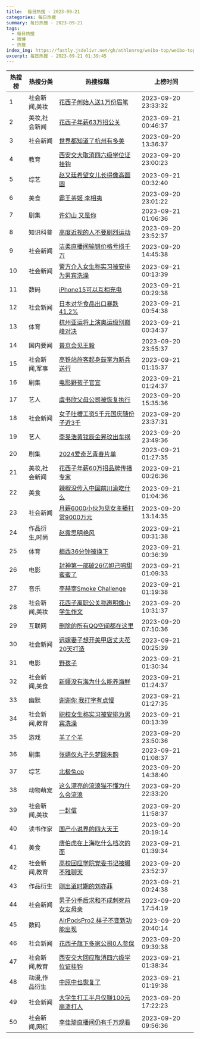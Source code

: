 ```yaml
---
title:  每日热搜 - 2023-09-21
categories: 每日热搜
summary: 每日热搜 - 2023-09-21
tags:
  - 每日热搜
  - 微博
  - 热搜
index_img: https://fastly.jsdelivr.net/gh/athlonreg/weibo-top/weibo-top.jpeg
excerpt: 每日热搜 - 2023-09-21 01:39:45
---
```


| 热搜榜 | 热搜分类 | 热搜标题 | 上榜时间 |
| --- | --- | --- | --- |
| 1 | 社会新闻,美妆 | [花西子创始人送1万份眉笔](https://s.weibo.com/weibo%3Fq%3D%2523%E8%8A%B1%E8%A5%BF%E5%AD%90%E5%88%9B%E5%A7%8B%E4%BA%BA%E9%80%811%E4%B8%87%E4%BB%BD%E7%9C%89%E7%AC%94%2523) | 2023-09-20 23:33:32 | 
| 2 | 美妆,社会新闻 | [花西子年薪63万招公关](https://s.weibo.com/weibo%3Fq%3D%2523%E8%8A%B1%E8%A5%BF%E5%AD%90%E5%B9%B4%E8%96%AA63%E4%B8%87%E6%8B%9B%E5%85%AC%E5%85%B3%2523) | 2023-09-21 00:46:37 | 
| 3 | 社会新闻 | [世界都知道了杭州有多美](https://s.weibo.com/weibo%3Fq%3D%2523%E4%B8%96%E7%95%8C%E9%83%BD%E7%9F%A5%E9%81%93%E4%BA%86%E6%9D%AD%E5%B7%9E%E6%9C%89%E5%A4%9A%E7%BE%8E%2523) | 2023-09-20 13:36:37 | 
| 4 | 教育 | [西安交大取消四六级学位证挂钩](https://s.weibo.com/weibo%3Fq%3D%2523%E8%A5%BF%E5%AE%89%E4%BA%A4%E5%A4%A7%E5%8F%96%E6%B6%88%E5%9B%9B%E5%85%AD%E7%BA%A7%E5%AD%A6%E4%BD%8D%E8%AF%81%E6%8C%82%E9%92%A9%2523) | 2023-09-20 23:00:23 | 
| 5 | 综艺 | [赵又廷希望女儿长得像高圆圆](https://s.weibo.com/weibo%3Fq%3D%2523%E8%B5%B5%E5%8F%88%E5%BB%B7%E5%B8%8C%E6%9C%9B%E5%A5%B3%E5%84%BF%E9%95%BF%E5%BE%97%E5%83%8F%E9%AB%98%E5%9C%86%E5%9C%86%2523) | 2023-09-21 00:32:40 | 
| 6 | 美食 | [霸王茶姬 李相夷](https://s.weibo.com/weibo%3Fq%3D%2523%E9%9C%B8%E7%8E%8B%E8%8C%B6%E5%A7%AC%20%E6%9D%8E%E7%9B%B8%E5%A4%B7%2523) | 2023-09-20 23:01:22 | 
| 7 | 剧集 | [许幻山 又是你](https://s.weibo.com/weibo%3Fq%3D%2523%E8%AE%B8%E5%B9%BB%E5%B1%B1%20%E5%8F%88%E6%98%AF%E4%BD%A0%2523) | 2023-09-21 01:06:36 | 
| 8 | 知识科普 | [高度近视的人不要剧烈运动](https://s.weibo.com/weibo%3Fq%3D%2523%E9%AB%98%E5%BA%A6%E8%BF%91%E8%A7%86%E7%9A%84%E4%BA%BA%E4%B8%8D%E8%A6%81%E5%89%A7%E7%83%88%E8%BF%90%E5%8A%A8%2523) | 2023-09-20 23:52:37 | 
| 9 | 社会新闻 | [洁柔直播间输错价格亏损千万](https://s.weibo.com/weibo%3Fq%3D%2523%E6%B4%81%E6%9F%94%E7%9B%B4%E6%92%AD%E9%97%B4%E8%BE%93%E9%94%99%E4%BB%B7%E6%A0%BC%E4%BA%8F%E6%8D%9F%E5%8D%83%E4%B8%87%2523) | 2023-09-20 14:45:38 | 
| 10 | 社会新闻 | [警方介入女生称实习被安排为男宾洗澡](https://s.weibo.com/weibo%3Fq%3D%2523%E8%AD%A6%E6%96%B9%E4%BB%8B%E5%85%A5%E5%A5%B3%E7%94%9F%E7%A7%B0%E5%AE%9E%E4%B9%A0%E8%A2%AB%E5%AE%89%E6%8E%92%E4%B8%BA%E7%94%B7%E5%AE%BE%E6%B4%97%E6%BE%A1%2523) | 2023-09-21 00:13:39 | 
| 11 | 数码 | [iPhone15可以互相充电](https://s.weibo.com/weibo%3Fq%3D%2523iPhone15%E5%8F%AF%E4%BB%A5%E4%BA%92%E7%9B%B8%E5%85%85%E7%94%B5%2523) | 2023-09-21 00:29:38 | 
| 12 | 社会新闻 | [日本对华食品出口暴跌41.2%](https://s.weibo.com/weibo%3Fq%3D%2523%E6%97%A5%E6%9C%AC%E5%AF%B9%E5%8D%8E%E9%A3%9F%E5%93%81%E5%87%BA%E5%8F%A3%E6%9A%B4%E8%B7%8C41.2%25%2523) | 2023-09-21 00:54:38 | 
| 13 | 体育 | [杭州亚运将上演奥运级别巅峰对决](https://s.weibo.com/weibo%3Fq%3D%2523%E6%9D%AD%E5%B7%9E%E4%BA%9A%E8%BF%90%E5%B0%86%E4%B8%8A%E6%BC%94%E5%A5%A5%E8%BF%90%E7%BA%A7%E5%88%AB%E5%B7%85%E5%B3%B0%E5%AF%B9%E5%86%B3%2523) | 2023-09-21 00:34:37 | 
| 14 | 国内要闻 | [普京会见王毅](https://s.weibo.com/weibo%3Fq%3D%2523%E6%99%AE%E4%BA%AC%E4%BC%9A%E8%A7%81%E7%8E%8B%E6%AF%85%2523) | 2023-09-20 23:55:37 | 
| 15 | 社会新闻,军事 | [高铁站旅客起身鼓掌为新兵送行](https://s.weibo.com/weibo%3Fq%3D%2523%E9%AB%98%E9%93%81%E7%AB%99%E6%97%85%E5%AE%A2%E8%B5%B7%E8%BA%AB%E9%BC%93%E6%8E%8C%E4%B8%BA%E6%96%B0%E5%85%B5%E9%80%81%E8%A1%8C%2523) | 2023-09-21 01:15:37 | 
| 16 | 剧集 | [电影野孩子官宣](https://s.weibo.com/weibo%3Fq%3D%2523%E7%94%B5%E5%BD%B1%E9%87%8E%E5%AD%A9%E5%AD%90%E5%AE%98%E5%AE%A3%2523) | 2023-09-21 01:24:37 | 
| 17 | 艺人 | [虞书欣父母公司被恢复执行](https://s.weibo.com/weibo%3Fq%3D%2523%E8%99%9E%E4%B9%A6%E6%AC%A3%E7%88%B6%E6%AF%8D%E5%85%AC%E5%8F%B8%E8%A2%AB%E6%81%A2%E5%A4%8D%E6%89%A7%E8%A1%8C%2523) | 2023-09-20 15:35:36 | 
| 18 | 社会新闻 | [女子吐槽工资5千元国庆随份子近3千](https://s.weibo.com/weibo%3Fq%3D%2523%E5%A5%B3%E5%AD%90%E5%90%90%E6%A7%BD%E5%B7%A5%E8%B5%845%E5%8D%83%E5%85%83%E5%9B%BD%E5%BA%86%E9%9A%8F%E4%BB%BD%E5%AD%90%E8%BF%913%E5%8D%83%2523) | 2023-09-20 23:37:31 | 
| 19 | 艺人 | [李旻浩黄铉辰金昇玟出车祸](https://s.weibo.com/weibo%3Fq%3D%2523%E6%9D%8E%E6%97%BB%E6%B5%A9%E9%BB%84%E9%93%89%E8%BE%B0%E9%87%91%E6%98%87%E7%8E%9F%E5%87%BA%E8%BD%A6%E7%A5%B8%2523) | 2023-09-20 23:49:36 | 
| 20 | 剧集 | [2024爱奇艺青春片单](https://s.weibo.com/weibo%3Fq%3D%25232024%E7%88%B1%E5%A5%87%E8%89%BA%E9%9D%92%E6%98%A5%E7%89%87%E5%8D%95%2523) | 2023-09-21 01:27:35 | 
| 21 | 美妆,社会新闻 | [花西子年薪60万招品牌传播专家](https://s.weibo.com/weibo%3Fq%3D%2523%E8%8A%B1%E8%A5%BF%E5%AD%90%E5%B9%B4%E8%96%AA60%E4%B8%87%E6%8B%9B%E5%93%81%E7%89%8C%E4%BC%A0%E6%92%AD%E4%B8%93%E5%AE%B6%2523) | 2023-09-21 00:26:36 | 
| 22 | 美食 | [辣椒没传入中国前川渝吃什么](https://s.weibo.com/weibo%3Fq%3D%2523%E8%BE%A3%E6%A4%92%E6%B2%A1%E4%BC%A0%E5%85%A5%E4%B8%AD%E5%9B%BD%E5%89%8D%E5%B7%9D%E6%B8%9D%E5%90%83%E4%BB%80%E4%B9%88%2523) | 2023-09-21 01:04:36 | 
| 23 | 社会新闻 | [月薪6000小伙为见女主播打赏9000万元](https://s.weibo.com/weibo%3Fq%3D%2523%E6%9C%88%E8%96%AA6000%E5%B0%8F%E4%BC%99%E4%B8%BA%E8%A7%81%E5%A5%B3%E4%B8%BB%E6%92%AD%E6%89%93%E8%B5%8F9000%E4%B8%87%E5%85%83%2523) | 2023-09-20 13:14:35 | 
| 24 | 作品衍生,时尚 | [赵露思明艳风](https://s.weibo.com/weibo%3Fq%3D%2523%E8%B5%B5%E9%9C%B2%E6%80%9D%E6%98%8E%E8%89%B3%E9%A3%8E%2523) | 2023-09-21 00:31:38 | 
| 25 | 体育 | [梅西36分钟被换下](https://s.weibo.com/weibo%3Fq%3D%2523%E6%A2%85%E8%A5%BF36%E5%88%86%E9%92%9F%E8%A2%AB%E6%8D%A2%E4%B8%8B%2523) | 2023-09-21 00:36:39 | 
| 26 | 电影 | [封神第一部破26亿妲己唱甜蜜蜜了](https://s.weibo.com/weibo%3Fq%3D%2523%E5%B0%81%E7%A5%9E%E7%AC%AC%E4%B8%80%E9%83%A8%E7%A0%B426%E4%BA%BF%E5%A6%B2%E5%B7%B1%E5%94%B1%E7%94%9C%E8%9C%9C%E8%9C%9C%E4%BA%86%2523) | 2023-09-21 01:09:33 | 
| 27 | 音乐 | [李赫宰Smoke Challenge](https://s.weibo.com/weibo%3Fq%3D%2523%E6%9D%8E%E8%B5%AB%E5%AE%B0Smoke%20Challenge%2523) | 2023-09-21 01:19:38 | 
| 28 | 社会新闻,美妆 | [花西子离职公关称声明像小学生作文](https://s.weibo.com/weibo%3Fq%3D%2523%E8%8A%B1%E8%A5%BF%E5%AD%90%E7%A6%BB%E8%81%8C%E5%85%AC%E5%85%B3%E7%A7%B0%E5%A3%B0%E6%98%8E%E5%83%8F%E5%B0%8F%E5%AD%A6%E7%94%9F%E4%BD%9C%E6%96%87%2523) | 2023-09-20 10:31:37 | 
| 29 | 互联网 | [删除的所有QQ空间都在这里](https://s.weibo.com/weibo%3Fq%3D%2523%E5%88%A0%E9%99%A4%E7%9A%84%E6%89%80%E6%9C%89QQ%E7%A9%BA%E9%97%B4%E9%83%BD%E5%9C%A8%E8%BF%99%E9%87%8C%2523) | 2023-09-20 07:10:36 | 
| 30 | 社会新闻 | [远嫁妻子想开美甲店丈夫花20天打造](https://s.weibo.com/weibo%3Fq%3D%2523%E8%BF%9C%E5%AB%81%E5%A6%BB%E5%AD%90%E6%83%B3%E5%BC%80%E7%BE%8E%E7%94%B2%E5%BA%97%E4%B8%88%E5%A4%AB%E8%8A%B120%E5%A4%A9%E6%89%93%E9%80%A0%2523) | 2023-09-21 00:25:39 | 
| 31 | 电影 | [野孩子](https://s.weibo.com/weibo%3Fq%3D%2523%E9%87%8E%E5%AD%A9%E5%AD%90%2523) | 2023-09-21 01:30:34 | 
| 32 | 社会新闻,美食 | [新疆没有海为什么能养海鲜](https://s.weibo.com/weibo%3Fq%3D%2523%E6%96%B0%E7%96%86%E6%B2%A1%E6%9C%89%E6%B5%B7%E4%B8%BA%E4%BB%80%E4%B9%88%E8%83%BD%E5%85%BB%E6%B5%B7%E9%B2%9C%2523) | 2023-09-21 01:24:37 | 
| 33 | 幽默 | [谢谢你 我打字有点慢](https://s.weibo.com/weibo%3Fq%3D%2523%E8%B0%A2%E8%B0%A2%E4%BD%A0%20%E6%88%91%E6%89%93%E5%AD%97%E6%9C%89%E7%82%B9%E6%85%A2%2523) | 2023-09-21 01:27:35 | 
| 34 | 社会新闻,教育 | [职校女生称实习被安排为男宾洗澡](https://s.weibo.com/weibo%3Fq%3D%2523%E8%81%8C%E6%A0%A1%E5%A5%B3%E7%94%9F%E7%A7%B0%E5%AE%9E%E4%B9%A0%E8%A2%AB%E5%AE%89%E6%8E%92%E4%B8%BA%E7%94%B7%E5%AE%BE%E6%B4%97%E6%BE%A1%2523) | 2023-09-21 00:13:39 | 
| 35 | 游戏 | [羊了个羊](https://s.weibo.com/weibo%3Fq%3D%2523%E7%BE%8A%E4%BA%86%E4%B8%AA%E7%BE%8A%2523) | 2023-09-20 23:50:36 | 
| 36 | 剧集 | [张婧仪丸子头梦回朱韵](https://s.weibo.com/weibo%3Fq%3D%2523%E5%BC%A0%E5%A9%A7%E4%BB%AA%E4%B8%B8%E5%AD%90%E5%A4%B4%E6%A2%A6%E5%9B%9E%E6%9C%B1%E9%9F%B5%2523) | 2023-09-21 01:08:37 | 
| 37 | 综艺 | [北极兔cp](https://s.weibo.com/weibo%3Fq%3D%2523%E5%8C%97%E6%9E%81%E5%85%94cp%2523) | 2023-09-20 14:38:40 | 
| 38 | 动物萌宠 | [这么漂亮的流浪猫不懂为什么会流浪](https://s.weibo.com/weibo%3Fq%3D%2523%E8%BF%99%E4%B9%88%E6%BC%82%E4%BA%AE%E7%9A%84%E6%B5%81%E6%B5%AA%E7%8C%AB%E4%B8%8D%E6%87%82%E4%B8%BA%E4%BB%80%E4%B9%88%E4%BC%9A%E6%B5%81%E6%B5%AA%2523) | 2023-09-20 22:33:20 | 
| 39 | 社会新闻,美妆 | [一封信](https://s.weibo.com/weibo%3Fq%3D%2523%E4%B8%80%E5%B0%81%E4%BF%A1%2523) | 2023-09-20 11:58:37 | 
| 40 | 读书作家 | [国产小说界的四大天王](https://s.weibo.com/weibo%3Fq%3D%2523%E5%9B%BD%E4%BA%A7%E5%B0%8F%E8%AF%B4%E7%95%8C%E7%9A%84%E5%9B%9B%E5%A4%A7%E5%A4%A9%E7%8E%8B%2523) | 2023-09-20 20:19:14 | 
| 41 | 美食 | [唐伯虎在上海吃什么档次的面](https://s.weibo.com/weibo%3Fq%3D%2523%E5%94%90%E4%BC%AF%E8%99%8E%E5%9C%A8%E4%B8%8A%E6%B5%B7%E5%90%83%E4%BB%80%E4%B9%88%E6%A1%A3%E6%AC%A1%E7%9A%84%E9%9D%A2%2523) | 2023-09-21 01:39:34 | 
| 42 | 社会新闻,教育 | [高校回应学院党委书记被曝不雅聊天](https://s.weibo.com/weibo%3Fq%3D%2523%E9%AB%98%E6%A0%A1%E5%9B%9E%E5%BA%94%E5%AD%A6%E9%99%A2%E5%85%9A%E5%A7%94%E4%B9%A6%E8%AE%B0%E8%A2%AB%E6%9B%9D%E4%B8%8D%E9%9B%85%E8%81%8A%E5%A4%A9%2523) | 2023-09-20 23:52:37 | 
| 43 | 作品衍生 | [刚出道时期的刘亦菲](https://s.weibo.com/weibo%3Fq%3D%2523%E5%88%9A%E5%87%BA%E9%81%93%E6%97%B6%E6%9C%9F%E7%9A%84%E5%88%98%E4%BA%A6%E8%8F%B2%2523) | 2023-09-21 00:24:38 | 
| 44 | 社会新闻 | [男子分手后求和不成刺死前女友母亲](https://s.weibo.com/weibo%3Fq%3D%2523%E7%94%B7%E5%AD%90%E5%88%86%E6%89%8B%E5%90%8E%E6%B1%82%E5%92%8C%E4%B8%8D%E6%88%90%E5%88%BA%E6%AD%BB%E5%89%8D%E5%A5%B3%E5%8F%8B%E6%AF%8D%E4%BA%B2%2523) | 2023-09-20 17:54:19 | 
| 45 | 数码 | [AirPodsPro2 样子不变新功能出现](https://s.weibo.com/weibo%3Fq%3D%2523AirPodsPro2%20%E6%A0%B7%E5%AD%90%E4%B8%8D%E5%8F%98%E6%96%B0%E5%8A%9F%E8%83%BD%E5%87%BA%E7%8E%B0%2523) | 2023-09-20 20:40:14 | 
| 46 | 社会新闻 | [花西子旗下多家公司0人参保](https://s.weibo.com/weibo%3Fq%3D%2523%E8%8A%B1%E8%A5%BF%E5%AD%90%E6%97%97%E4%B8%8B%E5%A4%9A%E5%AE%B6%E5%85%AC%E5%8F%B80%E4%BA%BA%E5%8F%82%E4%BF%9D%2523) | 2023-09-20 09:39:38 | 
| 47 | 社会新闻,教育 | [西安交大回应取消四六级学位证挂钩](https://s.weibo.com/weibo%3Fq%3D%2523%E8%A5%BF%E5%AE%89%E4%BA%A4%E5%A4%A7%E5%9B%9E%E5%BA%94%E5%8F%96%E6%B6%88%E5%9B%9B%E5%85%AD%E7%BA%A7%E5%AD%A6%E4%BD%8D%E8%AF%81%E6%8C%82%E9%92%A9%2523) | 2023-09-21 01:38:34 | 
| 48 | 动漫,作品衍生 | [中原中也恢复了](https://s.weibo.com/weibo%3Fq%3D%2523%E4%B8%AD%E5%8E%9F%E4%B8%AD%E4%B9%9F%E6%81%A2%E5%A4%8D%E4%BA%86%2523) | 2023-09-21 01:19:38 | 
| 49 | 社会新闻 | [大学生打工半月仅赚100元崩溃打人](https://s.weibo.com/weibo%3Fq%3D%2523%E5%A4%A7%E5%AD%A6%E7%94%9F%E6%89%93%E5%B7%A5%E5%8D%8A%E6%9C%88%E4%BB%85%E8%B5%9A100%E5%85%83%E5%B4%A9%E6%BA%83%E6%89%93%E4%BA%BA%2523) | 2023-09-20 17:22:23 | 
| 50 | 社会新闻,网红 | [李佳琦直播间仍有千万观看](https://s.weibo.com/weibo%3Fq%3D%2523%E6%9D%8E%E4%BD%B3%E7%90%A6%E7%9B%B4%E6%92%AD%E9%97%B4%E4%BB%8D%E6%9C%89%E5%8D%83%E4%B8%87%E8%A7%82%E7%9C%8B%2523) | 2023-09-20 09:56:36 | 
